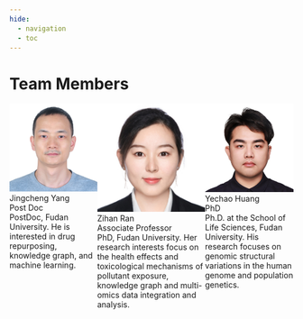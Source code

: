 ```yaml
---
hide:
  - navigation
  - toc
---
```


# Team Members

<!-- Add several div tags which contains four elements for each div tag. Four elements are picture, name, position and description. And the description item must be placed on the right, other items are placed on the left. -->

<div style="display: flex; flex-direction: row;">
  <div class="card">
    <div class="left">
      <img src="/assets/images/jingchengyang.jpeg" />
      <div>
        <div class="name">Jingcheng Yang</div>
        <div class="position">Post Doc</div>
      </div>
    </div>
    <div class="right">
      PostDoc, Fudan University. He is interested in drug repurposing, knowledge graph, and machine learning.
    </div>
  </div>
  <div class="card">
    <div class="left">
      <img src="/assets/images/zihanran.png"/>
      <div>
        <div class="name">Zihan Ran</div>
        <div class="position">Associate Professor</div>
      </div>
    </div>
    <div class="right">
      PhD, Fudan University. Her research interests focus on the health effects and toxicological mechanisms of pollutant exposure, knowledge graph and multi-omics data integration and analysis.
    </div>
  </div>
  <div class="card">
    <div class="left">
      <img src="/assets/images/yechaohuang.png"/>
      <div>
        <div class="name">Yechao Huang</div>
        <div class="position">PhD</div>
      </div>
    </div>
    <div class="right">
      Ph.D. at the School of Life Sciences, Fudan University. His research focuses on genomic structural variations in the human genome and population genetics.
    </div>
  </div>
</div>


